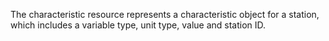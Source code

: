 The characteristic resource represents a characteristic object for a station, which includes a variable type, unit type, value and station ID.